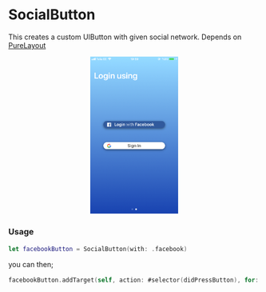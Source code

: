 <h1> SocialButton </h1>

This creates  a custom UIButton with given social network. Depends on <a href = "https://github.com/PureLayout/PureLayout">PureLayout</a>

<p align="center">
<img src="https://github.com/cembaykara/SocialButton/blob/master/screenshot.png?raw=true" width="35%" title="Screenshot">
</p>

<h3>Usage</h3>


```swift
let facebookButton = SocialButton(with: .facebook)
```

you can then;

```swift
facebookButton.addTarget(self, action: #selector(didPressButton), for: .touchUpInside)
```
